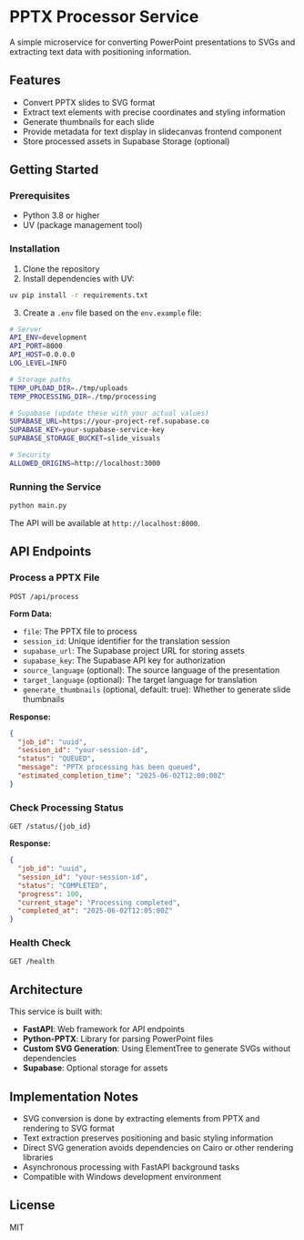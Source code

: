 # PPTX Processor Service

A simple microservice for converting PowerPoint presentations to SVGs and extracting text data with positioning information.

## Features

- Convert PPTX slides to SVG format
- Extract text elements with precise coordinates and styling information
- Generate thumbnails for each slide
- Provide metadata for text display in slidecanvas frontend component
- Store processed assets in Supabase Storage (optional)

## Getting Started

### Prerequisites

- Python 3.8 or higher
- UV (package management tool)

### Installation

1. Clone the repository
2. Install dependencies with UV:

```bash
uv pip install -r requirements.txt
```

3. Create a `.env` file based on the `env.example` file:

```bash
# Server
API_ENV=development
API_PORT=8000
API_HOST=0.0.0.0
LOG_LEVEL=INFO

# Storage paths
TEMP_UPLOAD_DIR=./tmp/uploads
TEMP_PROCESSING_DIR=./tmp/processing

# Supabase (update these with your actual values)
SUPABASE_URL=https://your-project-ref.supabase.co
SUPABASE_KEY=your-supabase-service-key
SUPABASE_STORAGE_BUCKET=slide_visuals

# Security
ALLOWED_ORIGINS=http://localhost:3000
```

### Running the Service

```bash
python main.py
```

The API will be available at `http://localhost:8000`.

## API Endpoints

### Process a PPTX File

```
POST /api/process
```

**Form Data:**
- `file`: The PPTX file to process
- `session_id`: Unique identifier for the translation session
- `supabase_url`: The Supabase project URL for storing assets
- `supabase_key`: The Supabase API key for authorization
- `source_language` (optional): The source language of the presentation
- `target_language` (optional): The target language for translation
- `generate_thumbnails` (optional, default: true): Whether to generate slide thumbnails

**Response:**
```json
{
  "job_id": "uuid",
  "session_id": "your-session-id",
  "status": "QUEUED",
  "message": "PPTX processing has been queued",
  "estimated_completion_time": "2025-06-02T12:00:00Z"
}
```

### Check Processing Status

```
GET /status/{job_id}
```

**Response:**
```json
{
  "job_id": "uuid",
  "session_id": "your-session-id",
  "status": "COMPLETED",
  "progress": 100,
  "current_stage": "Processing completed",
  "completed_at": "2025-06-02T12:05:00Z"
}
```

### Health Check

```
GET /health
```

## Architecture

This service is built with:

- **FastAPI**: Web framework for API endpoints
- **Python-PPTX**: Library for parsing PowerPoint files
- **Custom SVG Generation**: Using ElementTree to generate SVGs without dependencies
- **Supabase**: Optional storage for assets

## Implementation Notes

- SVG conversion is done by extracting elements from PPTX and rendering to SVG format
- Text extraction preserves positioning and basic styling information
- Direct SVG generation avoids dependencies on Cairo or other rendering libraries
- Asynchronous processing with FastAPI background tasks
- Compatible with Windows development environment

## License

MIT 